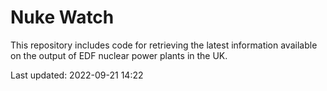 # Nuke Watch

This repository includes code for retrieving the latest information available on the output of EDF nuclear power plants in the UK.

Last updated: 2022-09-21 14:22